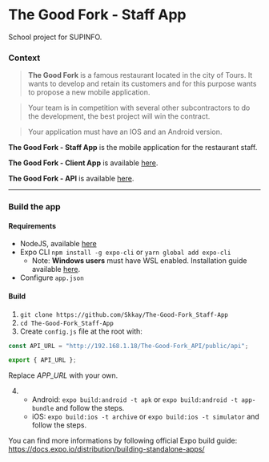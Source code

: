 # The Good Fork - Staff App
School project for SUPINFO.

### Context
>**The Good Fork** is a famous restaurant located in the city of Tours. It wants to develop and retain its customers and for this purpose wants to propose a new mobile application.

>Your team is in competition with several other subcontractors to do the development, the best project will win the contract.

>Your application must have an IOS and an Android version.


**The Good Fork - Staff App** is the mobile application for the restaurant staff.

**The Good Fork - Client App** is available [here](https://github.com/Skkay/The-Good-Fork_Client-App).

**The Good Fork - API** is available [here](https://github.com/Skkay/The-Good-Fork_API).

---

### Build the app
#### Requirements
- NodeJS, available [here](https://nodejs.org)
- Expo CLI `npm install -g expo-cli` or `yarn global add expo-cli`
    - Note: **Windows users** must have WSL enabled. Installation guide available [here](https://docs.microsoft.com/en-us/windows/wsl/install-win10).
- Configure `app.json` 

#### Build
1. `git clone https://github.com/Skkay/The-Good-Fork_Staff-App`
2. `cd The-Good-Fork_Staff-App`
3. Create `config.js` file at the root with:
```js
const API_URL = "http://192.168.1.18/The-Good-Fork_API/public/api";

export { API_URL };
```
Replace _APP\_URL_ with your own.

4.  - Android: `expo build:android -t apk` or `expo build:android -t app-bundle` and follow the steps.
    -  iOS: `expo build:ios -t archive` or `expo build:ios -t simulator` and follow the steps.

You can find more informations by following official Expo build guide: https://docs.expo.io/distribution/building-standalone-apps/
